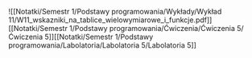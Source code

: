 ![[Notatki/Semestr 1/Podstawy programowania/Wykłady/Wykład 11/W11_wskazniki_na_tablice_wielowymiarowe_i_funkcje.pdf]][[Notatki/Semestr 1/Podstawy programowania/Ćwiczenia/Ćwiczenia 5/Ćwiczenia 5]][[Notatki/Semestr 1/Podstawy programowania/Labolatoria/Labolatoria 5/Labolatoria 5]]